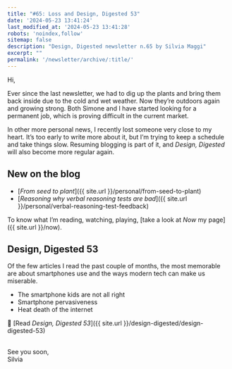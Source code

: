 ```yaml
---
title: "#65: Loss and Design, Digested 53"
date: '2024-05-23 13:41:24'
last_modified_at: '2024-05-23 13:41:28'
robots: 'noindex,follow'
sitemap: false
description: "Design, Digested newsletter n.65 by Silvia Maggi"
excerpt: ""
permalink: '/newsletter/archive/:title/'
---
```

Hi,

Ever since the last newsletter, we had to dig up the plants and bring them back inside due to the cold and wet weather. Now they’re outdoors again and growing strong. Both Simone and I have started looking for a permanent job, which is proving difficult in the current market.

In other more personal news, I recently lost someone very close to my heart. It’s too early to write more about it, but I’m trying to keep a schedule and take things slow. Resuming blogging is part of it, and _Design, Digested_ will also become more regular again.

## New on the blog
- [_From seed to plant_]({{ site.url }}/personal/from-seed-to-plant)
- [_Reasoning why verbal reasoning tests are bad_]({{ site.url }}/personal/verbal-reasoning-test-feedback)

To know what I’m reading, watching, playing, [take a look at _Now_ my page]({{ site.url }}/now).

## Design, Digested 53
Of the few articles I read the past couple of months, the most memorable are about smartphones use and the ways modern tech can make us miserable.

- The smartphone kids are not all right
- Smartphone pervasiveness
- Heat death of the internet

🔗 [Read _Design, Digested 53_]({{ site.url }}/design-digested/design-digested-53)

<br>
See you soon,<br>
Silvia